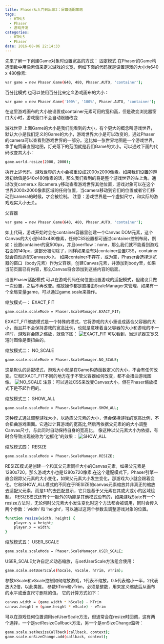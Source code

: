 ```yaml
---
title: Phaser从入门到出家2：屏幕适配策略
tags:
  - HTML5
  - Phaser
  - 游戏开发
categories:
  - HTML5
  - Phaser
date: 2016-08-06 22:14:33
---
```


先来了解一下创建Game对象时设置宽高的方式：
固定模式
在Phaser的Game构造函数中用像素值来定义游戏的长宽，例如下面的代码就是设置游戏的大小为640 x 480像素:
``` bash
var game = new Phaser.Game(640, 480, Phaser.AUTO, 'container');
```

百分比模式
也可以使用百分比来定义游戏画布的大小：
``` bash
var game = new Phaser.Game('100%', '100%', Phaser.AUTO, 'container');
```
在这里游戏画布的大小被设置成container元素可用的宽和高，但是改变浏览器窗口大小时，游戏窗口不会自动跟随改变

游戏世界
上面Game的大小是我们能看到的大小，有个更大的概念叫游戏世界，默认大小是我们定义的Game的大小，游戏世界大小是可以改变的，通过Phaser的camera可以查看到游戏世界的一部分。这比如一张世界地图是一个游戏世界，拿手电筒垂直照地图，灯光落下的范围就是我们Game的大小。可以通过下面的代码改变其大小：
``` bash
game.world.resize(2000, 2000);
```
执行上述代码，游戏世界的大小会被重设成2000x2000像素。如果我们设置的游戏初始值是640x480像素的话，那么我们看到的将是整个游戏世界的左上角。通过改变camera.x 和camera.y移动查看游戏世界其他位置，游戏对象可以在这个世界2000x2000像素区域的任何位置，当camera移动到它们的位置或者它们移动到camera的时候，才会被绘制。
注意：游戏世界是一个虚拟尺寸，和实际的游戏现实大小无关。

父容器
``` bash
var game = new Phaser.Game(640, 480, Phaser.AUTO, 'container');
```
如上代码，游戏开始时会在container容器里创建一个Canvas DOM元素，这个Canvas的大小是640x480像素，任何CSS设置都可通过container控制布局，例如：设置container的宽500px，并且overflow：none，那么我们就不能看到游戏右面的140px，这部分被切除了，同样如果没有对container设置CSS，container就会自动适配Canvas大小。
如果container不存在，或为空，Phaser会选择浏览器的窗口（body元素）作为父容器，创建Canvas元素，并添加到body里，如果当前页面已有内容，那么Canvas将会添加到这些内容的后面。

设置Phaser适配模式
可以在游戏代码任何位置设置游戏的适配模式，但建议只做一次设置，之后不再改变。缩放操作都是直接由ScaleManager来管理，如果有一个全局变量game，可以通过game.scale来操作。

缩放模式一： EXACT_FIT
``` bash
game.scale.scaleMode = Phaser.ScaleManager.EXACT_FIT;
```
EXACT_FIT缩放模式是一个特殊的模式，它将游戏的大小重设成适合父容器的大小，而且并不会保持游戏的宽高比例，也就是意味着当父容器的大小和游戏的不一样时，游戏将会随之缩放，就像下图：
![EXACT_FIT](https://raw.githubusercontent.com/x4niko/PhaserSample/master/snapshot/EXACT_FIT.png)
可以看到，当浏览器又宽又短时图像是很扭曲的。

缩放模式二： NO_SCALE
``` bash
game.scale.scaleMode = Phaser.ScaleManager.NO_SCALE;
```
这是默认的适配模式，游戏大小就是在Game构造函数定义的大小，不会有任何改变。它和EXACT_FIT不同的地方在于不管父容器如何改变，都不会扭曲游戏图像。
![NO_SCALE](https://raw.githubusercontent.com/x4niko/PhaserSample/master/snapshot/NO_SCALE.png)
注意：可以通过CSS来改变Canvas大小，但在Phaser缩放模式下是不起作用的。

缩放模式三： SHOW_ALL
``` bash
game.scale.scaleMode = Phaser.ScaleManager.SHOW_ALL;
```
这种模式通过调整游戏大小，以适应父元素的大小，但会保持游戏的宽高比例，不会扭曲游戏画面。它通过计算游戏的宽高比,然后再依据父元素的的大小调整Canvas尺寸，与此同时自动保持自身的宽高比。
像这种以父元素大小为依据，有时会导致出现被称为“边框化”的效果：
![SHOW_ALL](https://raw.githubusercontent.com/x4niko/PhaserSample/master/snapshot/SHOW_ALL.png)

缩放模式四： RESIZE
``` bash
game.scale.scaleMode = Phaser.ScaleManager.RESIZE;
```
RESIZE模式是创建一个和其父元素同样大小的Canvas元素，如果父元素是1280x720，那么游戏大小也是1280x720像素.在这个适配模式下，Phaser引擎一直会跟踪父元素的大小变化，如果父元素大小发生变化，那游戏大小就会跟着变化。它和SHOW_ALL模式的不同在于RESIZE的canvas元素缩放并非真正的缩放去适配父元素，而是1:1的去匹配显示，它只是基于父元素在其或大或小的区域绘制。
RESIZE模式还有个一额外的功能是其他模式没有的，如果游戏State有一个resize方法时，无论何时父元素大小发生变化时这个方法都会被调用，同时会传入两个参数：’width‘ 和 ’height‘，可以通过这两个参数去调整游戏对象的位置。
``` bash
function resize(width, height) {
    player.y = height;
    player.x = width;
}
```

缩放模式五： USER_SCALE
``` bash
game.scale.scaleMode = Phaser.ScaleManager.USER_SCALE;
```
USER_SCALE允许自定义动态缩放，与setUserScale方法组合使用：
``` bash
game.scale.setUserScale(hScale, vScale, hTrim, vTrim);
```
参数hScale和vScale控制如何缩放游戏，1代表不缩放，0.5代表缩小一半，2代表放大2倍，以此类推。
参数hTrim和vTrim，必须是整数，用来定义缩放后从画布的水平或垂直尺寸删除的值。
它的计算方式如下：
``` bash
canvas.width = (game.width * hScale) - hTrim
canvas.height = (game.height * vScale) - vTrim
```
可以在游戏任何位置调用setUserScale方法，但通常会在resize时回调，这有两个选择，一个是setResizeCallback方法，另一个是onSizeChange监听：
``` bash
game.scale.setResizeCallback(callback, context);
game.scale.onSizeChange.add(callback, context);
```

